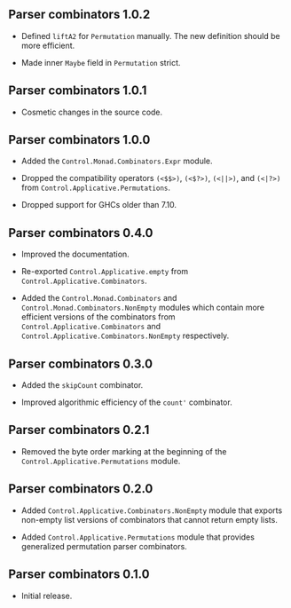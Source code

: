 ## Parser combinators 1.0.2

* Defined `liftA2` for `Permutation` manually. The new definition should be
  more efficient.

* Made inner `Maybe` field in `Permutation` strict.

## Parser combinators 1.0.1

* Cosmetic changes in the source code.

## Parser combinators 1.0.0

* Added the `Control.Monad.Combinators.Expr` module.

* Dropped the compatibility operators `(<$$>)`, `(<$?>)`, `(<||>)`, and
  `(<|?>)` from `Control.Applicative.Permutations`.

* Dropped support for GHCs older than 7.10.

## Parser combinators 0.4.0

* Improved the documentation.

* Re-exported `Control.Applicative.empty` from
  `Control.Applicative.Combinators`.

* Added the `Control.Monad.Combinators` and
  `Control.Monad.Combinators.NonEmpty` modules which contain more efficient
  versions of the combinators from `Control.Applicative.Combinators` and
  `Control.Applicative.Combinators.NonEmpty` respectively.

## Parser combinators 0.3.0

* Added the `skipCount` combinator.

* Improved algorithmic efficiency of the `count'` combinator.

## Parser combinators 0.2.1

* Removed the byte order marking at the beginning of the
  `Control.Applicative.Permutations` module.

## Parser combinators 0.2.0

* Added `Control.Applicative.Combinators.NonEmpty` module that exports
  non-empty list versions of combinators that cannot return empty lists.

* Added `Control.Applicative.Permutations` module that provides generalized
  permutation parser combinators.

## Parser combinators 0.1.0

* Initial release.
